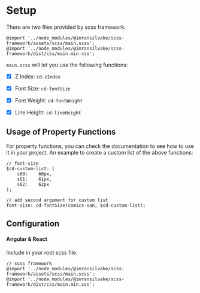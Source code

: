 # Setup
There are two files provided by scss framework.
```
@import '../node_modules/@imransilvake/scss-framework/assets/scss/main.scss';
@import '../node_modules/@imransilvake/scss-framework/dist/css/main.min.css';
```

`main.scss` will let you use the following functions:
- [X] Z Index: `cd-zIndex`
- [X] Font Size: `cd-fontSize`
- [X] Font Weight: `cd-fontWeight`
- [X] Line Height: `cd-lineHeight`


## Usage of Property Functions
For property functions, you can check the documentation to see how to use it in your project. 
An example to create a custom list of the above functions:
```
// font-size
$cd-custom-list: (
	s60:    60px,
	s61:    61px,
	s62:    62px
);

// add second argument for custom list
font-size: cd-fontSize(comics-san, $cd-custom-list);
```


## Configuration

#### Angular & React
Include in your root scss file.
```
// scss framework
@import '../node_modules/@imransilvake/scss-framework/assets/scss/main.scss';
@import '../node_modules/@imransilvake/scss-framework/dist/css/main.min.css';
```
